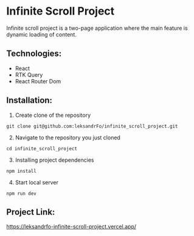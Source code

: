 # Infinite Scroll Project

Infinite scroll project is a two-page application where the main feature is dynamic loading of content.

## Technologies:
- React
- RTK Query
- React Router Dom

## Installation:
1. Create clone of the repository
```
git clone git@github.com:leksandrFo/infinite_scroll_project.git
```
2. Navigate to the repository you just cloned
```
cd infinite_scroll_project
```
3. Installing project dependencies
```
npm install
```
4. Start local server
```
npm run dev
```

## Project Link:
https://leksandrfo-infinite-scroll-project.vercel.app/
